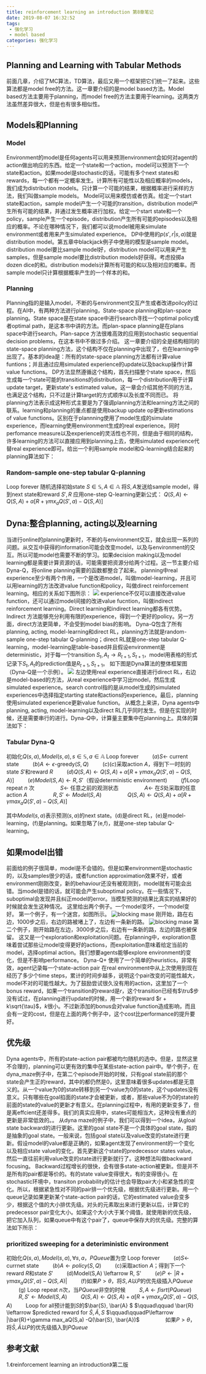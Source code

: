 ```yaml
---
title: reinforcement learning an introduction 第8章笔记
date: 2019-08-07 16:32:52
tags:
 - 强化学习
 - model based
categories: 强化学习
---
```


## Planning and Learning with Tabular Methods
前面几章，介绍了MC算法，TD算法，最后又用一个框架把它们统一了起来。这些算法都是model free的方法。这一章要介绍的是model based方法。Model based方法主要用于planning，而model free的方法主要用于learning。这两类方法虽然差异很大，但是也有很多相似性。

## Models和Planning
### Model
Environment的model是任何agents可以用来预测environment会如何对agent的action做出响应的东西。给定一个state和一个action，model可以预测下一个state和action。如果model是stochastic的话，可能有多个next states和rewards，每一个都有一定概率发生。计算所有可能性以及相应概率的models，我们成为distribution models。只计算一个可能的结果，根据概率进行采样的方法，我们叫做sample models。
Model可以用来模仿或者仿真。给定一个start state和action，sample model产生一个可能的transition，distribution model产生所有可能的结果，并通过发生概率进行加权。给定一个start state和一个policy，sample产生一个episode，distribution产生所有可能的episodes以及相应的概率。不论在哪种情况下，我们都可以说model被用来simulate environment或者用来产生simulated experience。
DP中使用的$p(s', r|s,a)$就是distribution model。第五章中blackjack例子中使用的模型是sample model。distribution model要比sample model好，distribution model可以用来产生samples，但是sample model要比distribution models好获得。考虑投掷a dozen dice的和。distribution models计算所有可能的和以及相对应的概率。而sample model只计算根据概率产生的一个样本的和。

### Planning
Planning指的是输入model，不断的与environment交互产生或者改进poilcy的过程。在AI中，有两种方法进行planning，State-space planning和plan-space planning。State space是在state space中进行search寻找一个optimal policy或者optimal path，是这本书中讲的方法。而plan-space planning是在plans space中进行search。Plan-sapce 方法很难高效的应用到stochastic sequential decision problems，在这本书中不做过多介绍。
这一章要介绍的全是结构相同的state-space planning方法，这个结构不仅在planning中出现了，也在learning中出现了。基本的idea是：所有的state-space planning方法都有计算value funtions；并且通过应用simulated experience的update以及backup操作计算value functions。
DP方法显然遵循这个结构，首先扫描整个state space，然后生成每一个state可能的transitions的distribution，每一个distribution用于计算update target，更新state's estimated value。这一章会介绍其他不同的方法，也满足这个结构，只不过是计算target的方式顺序以及长度不同而已。
将planning方法表示成这种形式主要是为了强调planning方法和learning方法之间的联系。learning和planning的重点都是使用backup update op更新estimations of value functions。区别在于plannning使用了model生成的simulate experience，而learning使用environment生成的real experience。同时perfomance measure以及experience的灵活性也不同，但是由于相同的结构，许多learning的方法可以直接应用到planning上去，使用simulated experience代替real experience即可。给出一个利用sample model和Q-learning结合起来的planning算法如下：

### Random-sample one-step tabular Q-planning
Loop forever
随机选择初始state $S\in \mathbb{S}, A\in \mathbb{A}$
将$S,A$发送给sample model，得到next state和reward $S', R$
应用one-step Q-learning更新公式：
$Q(S,A) \leftarrow Q(S,A) + \alpha \left[R+\gamma mx_a Q(S', a) - Q(S, A)\right]$

## Dyna:整合planning, acting以及learning
当进行online的planning更新时，不断的与environment交互，就会出现一系列的问题。从交互中获得的information可能会改变model，以及与environment的交互。所以可能model也需要不断的学习。如果decision making以及model learning都是需要计算资源的话，可能需要把资源分给两个过程。这一节主要介绍Dyna-Q，将online planning需要的函数都整合了起来。
planning中real experience至少有两个作用，一个是改进model，叫做model-learning，并且可以用learning的方法改进value function和policy，叫做direct reinforcement learning。相应的关系如下图所示：
![](model_learning.png)
experience不仅可以直接改进value function，还可以通过model间接的改进value fucntion，叫做indirect reinforcement learning。Direct learning和indirect learning都各有优势。Indirect 方法能够充分利用有限的experience，得到一个更好的policy。另一方面，direct方法更简单，不会受到model bias的影响。
Dyna-Q包含了所有planning, acting, model-learning和direct RL，planning方法就是random-sample one-step tabular Q-planning；direct RL就是one-step tabular Q-learning，model-learning是table-based并且假设environment是deterministic，对于每一个transition $S_t,A_t\rightarrow R_{t+1}, S_{t+1}$，model用表格的形式记录下$S_t,A_t$的prediction值是$R_{t+1}, S_{t+1}$。
如下图是Dyna算法的整体框架图（Dyna-Q是一个示例）。
![](dyna.png)
左边使用real experience直接进行direct RL，右边是model-based的方法，从real experience中学习出model，然后生成simulated experience。search control指的是从model生成的simulated experiences中选择指定starting state和actions的experience。最后，planning使用simulated experience更新value function。
从概念上来讲，Dyna agents中planning, acting, model-learning以及direct RL几乎同时发生。但是在实现的时候，还是需要串行的进行。Dyna-$Q$中，计算量主要集中在planning上。具体的算法如下：
### Tabular Dyna-Q
初始化$Q(s,a), Model(s,a), s\in \mathbb{S}, a\in \mathbb{A}$
Loop forever
$\qquad (a)S\leftarrow$ current state
$\qquad (b)A\leftarrow \epsilon$-greedy$(S,Q)$
$\qquad (c)(c)$采取action $A$，得到下一时刻的state $S'$和reward $R$
$\qquad (d)Q(S,A) \leftarrow Q(S,A) + \alpha\left[R+\gamma max_a Q(S', a) -Q(S,A)\right]$
$\qquad (e)Model(S,A)\leftarrow R,S'$（假设deterministic environment)
$\qquad (f)$Loop repeat $n$ 次
$\qquad\qquad S\leftarrow$ 任意之前的观测状态
$\qquad\qquad A\leftarrow$ 在$S$处采取的任意action $A$
$\qquad\qquad R,S'\leftarrow Model(S,A)$
$\qquad\qquad Q(S,A) \leftarrow Q(S,A) + \alpha\left[R+\gamma max_a Q(S', a) -Q(S,A)\right]$

其中$Model(s,a)$表示预测$(s,a)$的next state。(d)是direct RL，(e)是model-learning，(f)是planning。如果忽略了(e,f)，就是one-step tabular Q-learning。

## 如果model出错
前面给的例子很简单，model是不会错的。但是如果environment是stochastic的，以及samples很少的话，或者function approximation效果不好，或者environment刚刚改变，新的behaviour还没有被观测到，model就有可能会出错。当model是错的话，就可能会产生suboptimal policy。在一些情况下，suboptimal会发现并且纠正model的error。当模型预测的结果比真实的结果好的时候就会发生这种情况。
这里给出两个例子。一个model变坏，一个model变好。
第一个例子，有一个迷宫，如图所示。
![blocking mase](blocking_maze.png)
刚开始，路在右边，1000步之后，右边的路被堵上了，左边有一条新的路。
![blocking mase](shortcut_maze.png)
第二个例子，刚开始路在左边，3000步之后，右边有一条新的路，左边的路也被保留。
这又是一个exploration和exploitation问题。在planning中，exploration意味着尝试那些让model变得更好的actions，而exploitation意味着给定当前的model，选择optimal action。我们想要agents能够explore environment的变化，但是不影响performance。
Dyna-Q+ 使用了一个简单的heuristics，非常有效，agent记录每一个state-action pair 在real environment中从上次使用到现在经历了多少个time steps，累计的时间步越多，说明这个pair改变的可能性越大，model不对的可能性越大。为了鼓励尝试很久没有用的action，这里加了一个bonus reward，如果一个transition的reward是$r$，这个transition已经有$\tru$步没有试过，在planning进行update的时候，用一个新的reward $r + k\sqrt{\tau}$，$k$很小。不过新添加的bonus会对value function造成影响，而且会有一定的cost，但是在上面的两个例子中，这个cost比performance的提升要好。


## 优先级
Dyna agents中，所有的state-action pair都被均匀随机的选中。但是，显然这里不合理的，planning可以更有效的集中在某些state-action pair中。举个例子，在dyna_maze例子中，在第二个episode开始的时候，只有goal state前的那个state会产生正的reward，其中的都仍然是$0$，这里意味着很多updates都是无意义的。从一个value为$0$的state转移到另一个value为$0$的state，这个updates没有意义。只有哪些在goal掐面的state才会被更新，或者，那些value不为$0$的state的前面的state的value的更新才有意义。在planning过程中，有用的更新变多了，但是离effcient还差得多。我们的真实应用中，states可能相当大，这种没有重点的更新是非常低效的。。
从dyna maze的例子中，我们可以得到一个idea，从gloal state backward的进行更新。这里的goal state不是一个具体的goal state，指的是抽象的goal state。一般来说，包括goal state以及value改变的state进行更新。假设model的value都是正确的，如果agent发现了environment的一个变化以及相应state value的变化，首先更新这个state的predecessor states value，然后一直往前利用value改变的state进行更新就行了。这种想法叫做backward focusing。
Backward过程增长的很快，会有很多state-action被更新。但是并不是所有的pair都是等价的。有的state value变得很大，有的变得很小。在stochastic环境中，transiton probability的估计也会导致pair大小和紧急性的变化。所以，根据紧急性对不同的pair排一个优先级，根据优先级进行更新。用一个queue记录如果更新某个state-action pair的话，它的estimated value会变多少，根据这个值的大小排优先级。对头的元素取出来进行更新以后，计算它的predecessor pair变化大小。如果这个大小大于某个阈值，就使用新的优先级，把它加入队列，如果queue中有这个pair了，queue中保存大的优先级。完整的算法如下所示：

### prioritized sweeping for a deteriministic environment
初始化$Q(s,a), Model(s,a), \forall s, a$，$PQueue$置为空
Loop forever
$\qquad(a) S\leftarrow$ currnet state
$\qquad(b) A\leftarrow policy(S,Q)$
$\qquad$(c)采取action $A$；得到下一个reward $R$和state $S'$
$\qquad$(d)Model(S,A) \leftarrow R, S'
$\qquad(e) P\leftarrow |R+\gamma max_aQ(S',a) - Q(S,A)|$
$\qquad$(f)如果$P\gt \theta$，将$S,A$以$P$的优先级插入$PQueue$
$\qquad$(g) Loop repeat $n$次，当$PQueue$非空的时候
$\qquad S, A\leftarrow fisrt(PQueue)$
$\qquad R,S'\leftarrow Model(S,A)$
$\qquad Q(S,A) \leftarrow Q(S,A) +\alpha \left[R+\gamma max_a Q(S',a) -Q(S,A)$
$\qquad$Loop for all预计能到$S$的$\bar{S}, \bar{A} $
$\qquad\qquad \bar{R} \leftarrow $predicted reward for $\bar{S}, \bar{A}, S$
$\qquad\qquadP\leftarrow |\bar{R}+\gamma max_aQ(S,a) -Q(\bar{S}, \bar{A})$
$\qquad\qquad$如果$P\gt \theta$，将$\bar{S},\bar{A}$以$P$的优先级插入到$PQueue$





## 参考文献
1.《reinforcement learning an introduction》第二版
